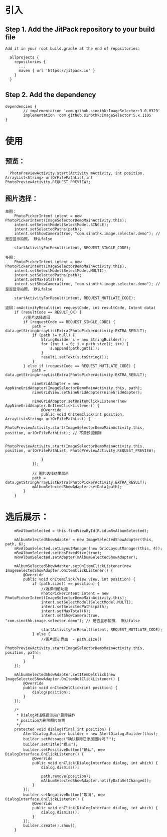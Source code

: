 
# 引入
  ## Step 1. Add the JitPack repository to your build file
    Add it in your root build.gradle at the end of repositories:

      allprojects {
        repositories {
          ...
          maven { url 'https://jitpack.io' }
        }
      }
      
  ## Step 2. Add the dependency

    dependencies {
            // implementation 'com.github.sinothk:ImageSelector:3.0.0329'
            implementation 'com.github.sinothk:ImageSelector:5.x.1105'
    }

# 使用
  ## 预览：
      PhotoPreviewActivity.start(Activity mActivity, int position, ArrayList<String> urlOrFilePathList,int    PhotoPreviewActivity.REQUEST_PREVIEW);
  
  ## 图片选择：
    单图：
        PhotoPickerIntent intent = new PhotoPickerIntent(ImageSelectorDemoMainActivity.this);
        intent.setSelectModel(SelectModel.SINGLE);
        intent.setSelectedPaths(path);
        intent.setShowCamera(true, "com.sinothk.image.selector.demo"); // 是否显示拍照， 默认false

        startActivityForResult(intent, REQUEST_SINGLE_CODE);
        
    多图：
        PhotoPickerIntent intent = new PhotoPickerIntent(ImageSelectorDemoMainActivity.this);
        intent.setSelectModel(SelectModel.MULTI);
        intent.setSelectedPaths(path);
        intent.setMaxTotal(9);
        intent.setShowCamera(true, "com.sinothk.image.selector.demo"); // 是否显示拍照， 默认false

        startActivityForResult(intent, REQUEST_MUTILATE_CODE);
        
    返回：onActivityResult(int requestCode, int resultCode, Intent data)
        if (resultCode == RESULT_OK) {
            //图片选择返回
            if (requestCode == REQUEST_SINGLE_CODE) {
                path = data.getStringArrayListExtra(PhotoPickerActivity.EXTRA_RESULT);
                if (path != null) {
                    StringBuilder s = new StringBuilder();
                    for (int i = 0; i < path.size(); i++) {
                        s.append(path.get(i));
                    }
                    result1.setText(s.toString());
                }
            } else if (requestCode == REQUEST_MUTILATE_CODE) {
                path = data.getStringArrayListExtra(PhotoPickerActivity.EXTRA_RESULT);

                nineGridAdapter = new AppNineGridAdapter(ImageSelectorDemoMainActivity.this, path);
                nineGridView.setNineGridAdapter(nineGridAdapter);

                nineGridAdapter.setOnItemClickListener(new AppNineGridAdapter.OnItemClickListener() {
                    @Override
                    public void OnItemClick(int position, ArrayList<String> urlOrFilePathList) {
                         PhotoPreviewActivity.start(ImageSelectorDemoMainActivity.this, position, urlOrFilePathList); // 不要预览删除
                    
                        PhotoPreviewActivity.start(ImageSelectorDemoMainActivity.this, position, urlOrFilePathList, PhotoPreviewActivity.REQUEST_PREVIEW);

                    }
                });
                
                // 图片选择结果展示
                path = data.getStringArrayListExtra(PhotoPickerActivity.EXTRA_RESULT);
                mAlbumSelectedShowAdapter.setData(path);
            }
        }

# 选后展示：
        mRvAlbumSelected = this.findViewById(R.id.mRvAlbumSelected);

        mAlbumSelectedShowAdapter = new ImageSelectedShowAdapter(this, path, 6);
        mRvAlbumSelected.setLayoutManager(new GridLayoutManager(this, 4));
        mRvAlbumSelected.setHasFixedSize(true);
        mRvAlbumSelected.setAdapter(mAlbumSelectedShowAdapter);

        mAlbumSelectedShowAdapter.setOnItemClickListener(new ImageSelectedShowAdapter.OnItemClickListener() {
            @Override
            public void onItemClick(View view, int position) {
                if (path.size() == position) {
                    //选择相册功能
                    PhotoPickerIntent intent = new PhotoPickerIntent(ImageSelectorDemoMainActivity.this);
                    intent.setSelectModel(SelectModel.MULTI);
                    intent.setSelectedPaths(path);
                    intent.setMaxTotal(6);
                    intent.setShowCamera(true, "com.sinothk.image.selector.demo"); // 是否显示拍照， 默认false

                    startActivityForResult(intent, REQUEST_MUTILATE_CODE);
                } else {
                    //图片展示界面  - path.size()
                    PhotoPreviewActivity.start(ImageSelectorDemoMainActivity.this, position, path);
                }
            }
        });

        mAlbumSelectedShowAdapter.setItemDelClick(new ImageSelectedShowAdapter.OnItemDelClickListener() {
            @Override
            public void onItemDelClick(int position) {
                dialog(position);
            }
        });
        
        /*
         * Dialog对话框提示用户删除操作
         * position为删除图片位置
         */
        protected void dialog(final int position) {
            AlertDialog.Builder builder = new AlertDialog.Builder(this);
            builder.setMessage("确认移除已添加图片吗？");
            builder.setTitle("提示");
            builder.setPositiveButton("确认", new DialogInterface.OnClickListener() {
                @Override
                public void onClick(DialogInterface dialog, int which) {
                    dialog.dismiss();

                    path.remove(position);
                    mAlbumSelectedShowAdapter.notifyDataSetChanged();
                }
            });
            builder.setNegativeButton("取消", new DialogInterface.OnClickListener() {
                @Override
                public void onClick(DialogInterface dialog, int which) {
                    dialog.dismiss();
                }
            });
            builder.create().show();
        }

